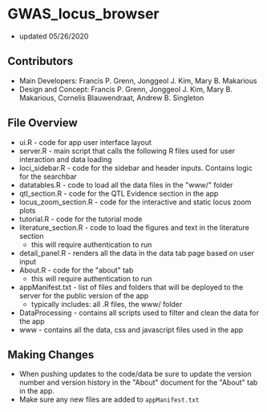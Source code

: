 # GWAS_locus_browser
* updated 05/26/2020

## Contributors
* Main Developers: Francis P. Grenn, Jonggeol J. Kim, Mary B. Makarious
* Design and Concept: Francis P. Grenn, Jonggeol J. Kim, Mary B. Makarious, Cornelis Blauwendraat, Andrew B. Singleton

## File Overview
* ui.R - code for app user interface layout
* server.R - main script that calls the following R files used for user interaction and data loading
* loci_sidebar.R - code for the sidebar and header inputs. Contains logic for the searchbar
* datatables.R - code to load all the data files in the "www/" folder
* qtl_section.R - code for the QTL Evidence section in the app
* locus_zoom_section.R - code for the interactive and static locus zoom plots
* tutorial.R - code for the tutorial mode
* literature_section.R - code to load the figures and text in the literature section
   * this will require authentication to run
* detail_panel.R - renders all the data in the data tab page based on user input
* About.R - code for the "about" tab
   * this will require authentication to run
* appManifest.txt - list of files and folders that will be deployed to the server for the public version of the app
   * typically includes: all .R files, the www/ folder
* DataProcessing - contains all scripts used to filter and clean the data for the app
* www - contains all the data, css and javascript files used in the app


## Making Changes
* When pushing updates to the code/data be sure to update the version number and version history in the "About" document for the "About" tab in the app.
* Make sure any new files are added to `appManifest.txt`